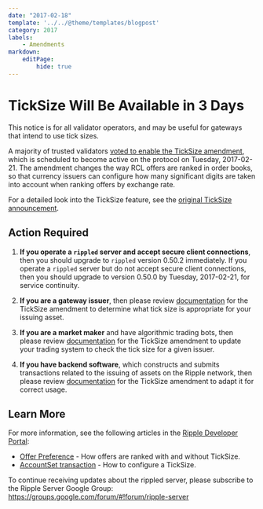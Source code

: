 ```yaml
---
date: "2017-02-18"
template: '../../@theme/templates/blogpost'
category: 2017
labels:
    - Amendments
markdown:
    editPage:
        hide: true
---
```

# TickSize Will Be Available in 3 Days

This notice is for all validator operators, and may be useful for gateways that intend to use tick sizes.

A majority of trusted validators [voted to enable the TickSize amendment](https://developers.ripple.com/blog/2017/ticksize-voting.html), which is scheduled to become active on the protocol on Tuesday, 2017-02-21. The amendment changes the way RCL offers are ranked in order books, so that currency issuers can configure how many significant digits are taken into account when ranking offers by exchange rate.

For a detailed look into the TickSize feature, see the [original TickSize announcement](https://developers.ripple.com/blog/2017/ticksize-voting.html).


## Action Required

1. **If you operate a `rippled` server and accept secure client connections**, then you should upgrade to `rippled` version 0.50.2 immediately. If you operate a `rippled` server but do not accept secure client connections, then you should upgrade to version 0.50.0 by Tuesday, 2017-02-21, for service continuity.

2. **If you are a gateway issuer**, then please review [documentation](https://ripple.com/build/transactions/#offer-preference) for the TickSize amendment to determine what tick size is appropriate for your issuing asset.

3. **If you are a market maker** and have algorithmic trading bots, then please review [documentation](https://ripple.com/build/transactions/#offer-preference) for the TickSize amendment to update your trading system to check the tick size for a given issuer.

4. **If you have backend software**, which constructs and submits transactions related to the issuing of assets on the Ripple network, then please review [documentation](https://ripple.com/build/transactions/#offer-preference) for the TickSize amendment to adapt it for correct usage.


## Learn More

For more information, see the following articles in the [Ripple Developer Portal](https://ripple.com/build/):

- [Offer Preference](https://ripple.com/build/transactions/#offer-preference) - How offers are ranked with and without TickSize.
- [AccountSet transaction](https://ripple.com/build/transactions/#accountset) - How to configure a TickSize.

To continue receiving updates about the rippled server, please subscribe to the Ripple Server Google Group: <https://groups.google.com/forum/#!forum/ripple-server>
